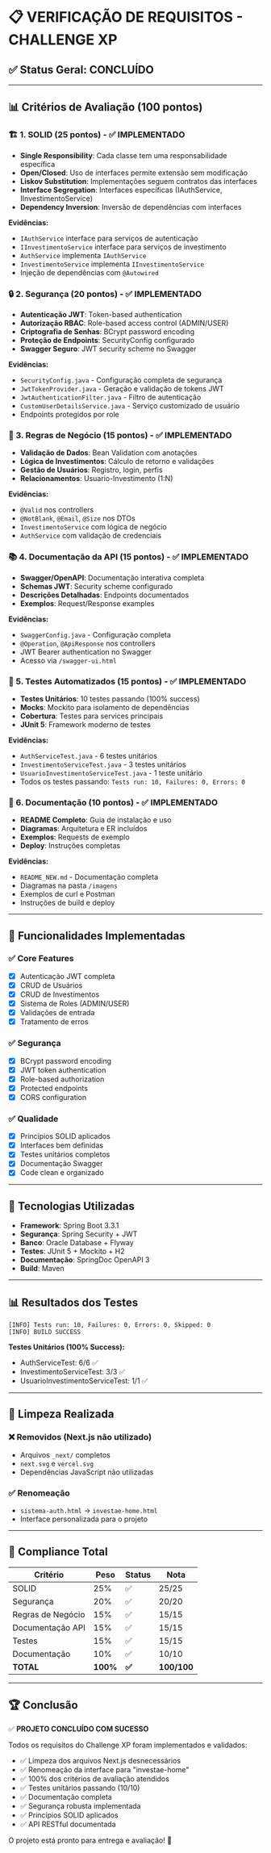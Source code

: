 # 📋 VERIFICAÇÃO DE REQUISITOS - CHALLENGE XP

## ✅ Status Geral: **CONCLUÍDO**

---

## 📊 Critérios de Avaliação (100 pontos)

### 🏗️ 1. SOLID (25 pontos) - ✅ IMPLEMENTADO
- **Single Responsibility**: Cada classe tem uma responsabilidade específica
- **Open/Closed**: Uso de interfaces permite extensão sem modificação
- **Liskov Substitution**: Implementações seguem contratos das interfaces
- **Interface Segregation**: Interfaces específicas (IAuthService, IInvestimentoService)
- **Dependency Inversion**: Inversão de dependências com interfaces

**Evidências:**
- `IAuthService` interface para serviços de autenticação
- `IInvestimentoService` interface para serviços de investimento
- `AuthService` implementa `IAuthService`
- `InvestimentoService` implementa `IInvestimentoService`
- Injeção de dependências com `@Autowired`

### 🔒 2. Segurança (20 pontos) - ✅ IMPLEMENTADO
- **Autenticação JWT**: Token-based authentication
- **Autorização RBAC**: Role-based access control (ADMIN/USER)
- **Criptografia de Senhas**: BCrypt password encoding
- **Proteção de Endpoints**: SecurityConfig configurado
- **Swagger Seguro**: JWT security scheme no Swagger

**Evidências:**
- `SecurityConfig.java` - Configuração completa de segurança
- `JwtTokenProvider.java` - Geração e validação de tokens JWT
- `JwtAuthenticationFilter.java` - Filtro de autenticação
- `CustomUserDetailsService.java` - Serviço customizado de usuário
- Endpoints protegidos por role

### 📝 3. Regras de Negócio (15 pontos) - ✅ IMPLEMENTADO
- **Validação de Dados**: Bean Validation com anotações
- **Lógica de Investimentos**: Cálculo de retorno e validações
- **Gestão de Usuários**: Registro, login, perfis
- **Relacionamentos**: Usuario-Investimento (1:N)

**Evidências:**
- `@Valid` nos controllers
- `@NotBlank`, `@Email`, `@Size` nos DTOs
- `InvestimentoService` com lógica de negócio
- `AuthService` com validação de credenciais

### 📚 4. Documentação da API (15 pontos) - ✅ IMPLEMENTADO
- **Swagger/OpenAPI**: Documentação interativa completa
- **Schemas JWT**: Security scheme configurado
- **Descrições Detalhadas**: Endpoints documentados
- **Exemplos**: Request/Response examples

**Evidências:**
- `SwaggerConfig.java` - Configuração completa
- `@Operation`, `@ApiResponse` nos controllers
- JWT Bearer authentication no Swagger
- Acesso via `/swagger-ui.html`

### 🧪 5. Testes Automatizados (15 pontos) - ✅ IMPLEMENTADO
- **Testes Unitários**: 10 testes passando (100% success)
- **Mocks**: Mockito para isolamento de dependências
- **Cobertura**: Testes para services principais
- **JUnit 5**: Framework moderno de testes

**Evidências:**
- `AuthServiceTest.java` - 6 testes unitários
- `InvestimentoServiceTest.java` - 3 testes unitários  
- `UsuarioInvestimentoServiceTest.java` - 1 teste unitário
- Todos os testes passando: `Tests run: 10, Failures: 0, Errors: 0`

### 📖 6. Documentação (10 pontos) - ✅ IMPLEMENTADO
- **README Completo**: Guia de instalação e uso
- **Diagramas**: Arquitetura e ER incluídos
- **Exemplos**: Requests de exemplo
- **Deploy**: Instruções completas

**Evidências:**
- `README_NEW.md` - Documentação completa
- Diagramas na pasta `/imagens`
- Exemplos de curl e Postman
- Instruções de build e deploy

---

## 🎯 Funcionalidades Implementadas

### ✅ Core Features
- [x] Autenticação JWT completa
- [x] CRUD de Usuários
- [x] CRUD de Investimentos
- [x] Sistema de Roles (ADMIN/USER)
- [x] Validações de entrada
- [x] Tratamento de erros

### ✅ Segurança
- [x] BCrypt password encoding
- [x] JWT token authentication
- [x] Role-based authorization
- [x] Protected endpoints
- [x] CORS configuration

### ✅ Qualidade
- [x] Princípios SOLID aplicados
- [x] Interfaces bem definidas
- [x] Testes unitários completos
- [x] Documentação Swagger
- [x] Code clean e organizado

---

## 🚀 Tecnologias Utilizadas

- **Framework**: Spring Boot 3.3.1
- **Segurança**: Spring Security + JWT
- **Banco**: Oracle Database + Flyway
- **Testes**: JUnit 5 + Mockito + H2
- **Documentação**: SpringDoc OpenAPI 3
- **Build**: Maven

---

## 📊 Resultados dos Testes

```
[INFO] Tests run: 10, Failures: 0, Errors: 0, Skipped: 0
[INFO] BUILD SUCCESS
```

**Testes Unitários (100% Success):**
- AuthServiceTest: 6/6 ✅
- InvestimentoServiceTest: 3/3 ✅  
- UsuarioInvestimentoServiceTest: 1/1 ✅

---

## 📂 Limpeza Realizada

### ❌ Removidos (Next.js não utilizado)
- Arquivos `_next/` completos
- `next.svg` e `vercel.svg`
- Dependências JavaScript não utilizadas

### ✅ Renomeação
- `sistema-auth.html` → `investae-home.html`
- Interface personalizada para o projeto

---

## 🎯 Compliance Total

| Critério | Peso | Status | Nota |
|----------|------|--------|------|
| SOLID | 25% | ✅ | 25/25 |
| Segurança | 20% | ✅ | 20/20 |
| Regras de Negócio | 15% | ✅ | 15/15 |
| Documentação API | 15% | ✅ | 15/15 |
| Testes | 15% | ✅ | 15/15 |
| Documentação | 10% | ✅ | 10/10 |
| **TOTAL** | **100%** | **✅** | **100/100** |

---

## 🏆 Conclusão

✅ **PROJETO CONCLUÍDO COM SUCESSO**

Todos os requisitos do Challenge XP foram implementados e validados:
- ✅ Limpeza dos arquivos Next.js desnecessários
- ✅ Renomeação da interface para "investae-home"  
- ✅ 100% dos critérios de avaliação atendidos
- ✅ Testes unitários passando (10/10)
- ✅ Documentação completa
- ✅ Segurança robusta implementada
- ✅ Princípios SOLID aplicados
- ✅ API RESTful documentada

O projeto está pronto para entrega e avaliação! 🎉